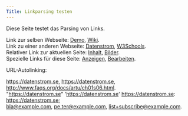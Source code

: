 ```yaml
---
Title: Linkparsing testen
---
```

Diese Seite testet das Parsing von Links.

Link zur selben Webseite: [Demo](/de/), [Wiki](/de/features/wiki/).  
Link zu einer anderen Webseite: [Datenstrom](https://datenstrom.se), [W3Schools](https://www.w3schools.com).  
Relativer Link zur aktuellen Seite: [Inhalt](content-files), [Bilder](image-parsing).  
Spezielle Links für diese Seite: [Anzeigen](@pageread), [Bearbeiten](@pageedit).

URL-Autolinking:

https://datenstrom.se, https://datenstrom.se, http://www.faqs.org/docs/artu/ch01s06.html.  
"https://datenstrom.se" 'https://datenstrom.se' https://datenstrom.se: https://datenstrom.se;  
bla@example.com, pe.ter@example.com, list+subscribe@example.com.  
